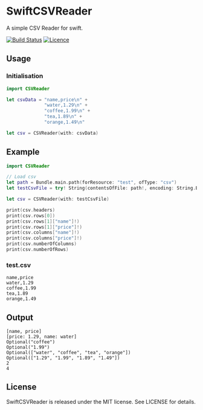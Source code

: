 # SwiftCSVReader
A simple CSV Reader for swift.

[![Build Status](https://travis-ci.org/peterentwistle/SwiftCSVReader.svg?branch=master)](https://travis-ci.org/peterentwistle/SwiftCSVReader)
[![Licence](https://img.shields.io/badge/Licence-MIT-lightgrey.svg)](https://github.com/peterentwistle/SwiftCSVReader/blob/master/LICENSE)

## Usage
### Initialisation
```swift
import CSVReader
```
```swift
let csvData = "name,price\n" +
              "water,1.29\n" +
              "coffee,1.99\n" +
              "tea,1.89\n" +
              "orange,1.49\n"

let csv = CSVReader(with: csvData)
```

## Example
```swift
import CSVReader

// Load csv
let path = Bundle.main.path(forResource: "test", ofType: "csv")
let testCsvFile = try! String(contentsOfFile: path!, encoding: String.Encoding.utf8)

let csv = CSVReader(with: testCsvFile)

print(csv.headers)
print(csv.rows[0])
print(csv.rows[1]["name"]!)
print(csv.rows[1]["price"]!)
print(csv.columns["name"]!)
print(csv.columns["price"]!)
print(csv.numberOfColumns)
print(csv.numberOfRows)
```

### test.csv
```
name,price
water,1.29
coffee,1.99
tea,1.89
orange,1.49
```

## Output

```
[name, price]
[price: 1.29, name: water]
Optional("coffee")
Optional("1.99")
Optional(["water", "coffee", "tea", "orange"])
Optional(["1.29", "1.99", "1.89", "1.49"])
2
4
```

## License
SwiftCSVReader is released under the MIT license. See LICENSE for details.
